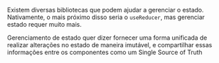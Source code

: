 
Existem diversas bibliotecas que podem ajudar a gerenciar o estado. Nativamente, o mais próximo disso seria o `useReducer`, mas gerenciar estado requer muito mais.

Gerenciamento de estado quer dizer fornecer uma forma unificada de realizar alterações no estado de maneira imutável, e compartilhar essas informações entre os componentes como um Single Source of Truth
